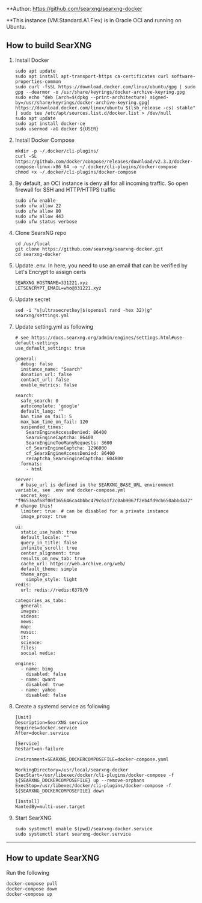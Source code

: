 **Author: https://github.com/searxng/searxng-docker

**This instance (VM.Standard.A1.Flex) is in Oracle OCI and running on Ubuntu.

## How to build SearXNG

1. Install Docker

    ```
    sudo apt update
    sudo apt install apt-transport-https ca-certificates curl software-properties-common
    sudo curl -fsSL https://download.docker.com/linux/ubuntu/gpg | sudo gpg --dearmor -o /usr/share/keyrings/docker-archive-keyring.gpg
    sudo echo "deb [arch=$(dpkg --print-architecture) signed-by=/usr/share/keyrings/docker-archive-keyring.gpg] https://download.docker.com/linux/ubuntu $(lsb_release -cs) stable" | sudo tee /etc/apt/sources.list.d/docker.list > /dev/null
    sudo apt update
    sudo apt install docker-ce
    sudo usermod -aG docker ${USER}
    ```

2. Install Docker Compose

    ```
    mkdir -p ~/.docker/cli-plugins/
    curl -SL https://github.com/docker/compose/releases/download/v2.3.3/docker-compose-linux-x86_64 -o ~/.docker/cli-plugins/docker-compose
    chmod +x ~/.docker/cli-plugins/docker-compose
    ```

3. By default, an OCI instance is deny all for all incoming traffic. So open firewall for SSH and HTTP/HTTPS traffic

    ```
    sudo ufw enable
    sudo ufw allow 22
    sudo ufw allow 80
    sudo ufw allow 443
    sudo ufw status verbose
    ```
 
4. Clone SearxNG repo

    ```
    cd /usr/local
    git clone https://github.com/searxng/searxng-docker.git
    cd searxng-docker
    ```
5. Update .env. In here, you need to use an email that can be verified by Let's Encrypt to assign certs

    ```
    SEARXNG_HOSTNAME=331221.xyz
    LETSENCRYPT_EMAIL=who@331221.xyz
    ```

6. Update secret

    ```
    sed -i "s|ultrasecretkey|$(openssl rand -hex 32)|g" searxng/settings.yml
    ```

7. Update setting.yml as following

    ```
    # see https://docs.searxng.org/admin/engines/settings.html#use-default-settings
    use_default_settings: true

    general:
      debug: false
      instance_name: "Search"
      donation_url: false
      contact_url: false
      enable_metrics: false

    search:
      safe_search: 0
      autocomplete: 'google'
      default_lang: ""
      ban_time_on_fail: 5
      max_ban_time_on_fail: 120
      suspended_times:
        SearxEngineAccessDenied: 86400
        SearxEngineCaptcha: 86400
        SearxEngineTooManyRequests: 3600
        cf_SearxEngineCaptcha: 1296000
        cf_SearxEngineAccessDenied: 86400
        recaptcha_SearxEngineCaptcha: 604800
      formats:
        - html

    server:
      # base_url is defined in the SEARXNG_BASE_URL environment variable, see .env and docker-compose.yml
      secret_key: "f9653eaf68f00f165646ca4bbbc479c6a1f2c0ab9067f2eb4fd9cb650abbda37"  # change this!
      limiter: true  # can be disabled for a private instance
      image_proxy: true

    ui:
      static_use_hash: true
      default_locale: ""
      query_in_title: false
      infinite_scroll: true
      center_alignment: true
      results_on_new_tab: true
      cache_url: https://web.archive.org/web/
      default_theme: simple
      theme_args:
        simple_style: light
    redis:
      url: redis://redis:6379/0

    categories_as_tabs:
      general:
      images:
      videos:
      news:
      map:
      music:
      it:
      science:
      files:
      social media:

    engines:
      - name: bing
        disabled: false
      - name: qwant
        disabled: true
      - name: yahoo
        disabled: false 
    ```

8. Create a systemd service as following

    ```
    [Unit]
    Description=SearXNG service
    Requires=docker.service
    After=docker.service

    [Service]
    Restart=on-failure

    Environment=SEARXNG_DOCKERCOMPOSEFILE=docker-compose.yaml

    WorkingDirectory=/usr/local/searxng-docker
    ExecStart=/usr/libexec/docker/cli-plugins/docker-compose -f ${SEARXNG_DOCKERCOMPOSEFILE} up --remove-orphans
    ExecStop=/usr/libexec/docker/cli-plugins/docker-compose -f ${SEARXNG_DOCKERCOMPOSEFILE} down

    [Install]
    WantedBy=multi-user.target
    ```
  
 9. Start SearXNG

    ```
    sudo systemctl enable $(pwd)/searxng-docker.service
    sudo systemctl start searxng-docker.service
    ```

---

## How to update SearXNG
Run the following
```
docker-compose pull
docker-compose down
docker-compose up
```

